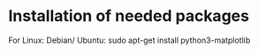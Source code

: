 # Installation of needed packages
For Linux:
Debian/ Ubuntu:
  sudo apt-get install python3-matplotlib
